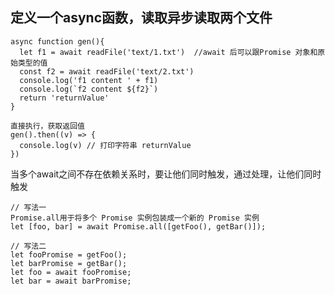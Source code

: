  ## 定义一个async函数，读取异步读取两个文件
```
async function gen(){
  let f1 = await readFile('text/1.txt')  //await 后可以跟Promise 对象和原始类型的值
  const f2 = await readFile('text/2.txt')
  console.log('f1 content ' + f1)
  console.log(`f2 content ${f2}`)
  return 'returnValue'
}

直接执行，获取返回值
gen().then((v) => {
  console.log(v) // 打印字符串 returnValue
})
```

当多个await之间不存在依赖关系时，要让他们同时触发，通过处理，让他们同时触发

```
// 写法一
Promise.all用于将多个 Promise 实例包装成一个新的 Promise 实例
let [foo, bar] = await Promise.all([getFoo(), getBar()]);
```

```
// 写法二
let fooPromise = getFoo();
let barPromise = getBar();
let foo = await fooPromise;
let bar = await barPromise;
```
